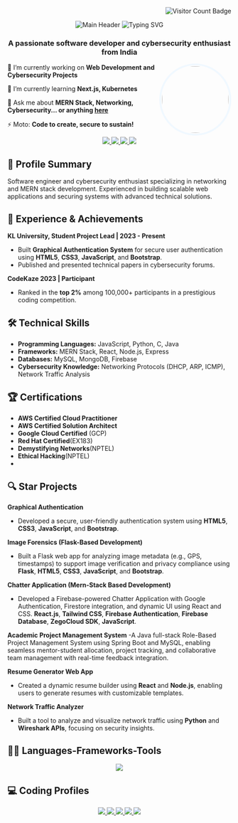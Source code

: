 <p align="right">
    <img src="https://visitor-badge.laobi.icu/badge?page_id=kowshike.kowshike" alt="Visitor Count Badge"/>
</p>
<p align="center">
  <img src="./mainhead.gif" alt="Main Header">
  <img src="https://readme-typing-svg.herokuapp.com/?font=Righteous&size=35&center=true&vCenter=true&width=500&height=70&duration=4000&lines=Hi+There!+👋;+I'm+KOWSHIK+EMMADISETTY!;" alt="Typing SVG">
</p>

<h3 align="center">A passionate software developer and cybersecurity enthusiast from India</h3>

<div>
  <img align="right" alt="." width="150" height="150" style="border: 4px solid aliceblue; padding: 2px; border-radius:50%;" src="./kowshik.png">
  <div>
  
🔭 I’m currently working on **Web Development and Cybersecurity Projects**

🌱 I’m currently learning **Next.js, Kubernetes**

💬 Ask me about **MERN Stack, Networking, Cybersecurity... or anything [here](https://github.com/kowshike/kowshike/issues)**

⚡ Moto: **Code to create, secure to sustain!**

  </div>
</div>

<div align="center"> 
  <a href="mailto:kowshikemmadisetty@gmail.com">
    <img src="https://img.shields.io/badge/Gmail-333333?style=for-the-badge&logo=gmail&logoColor=red" />
  </a>
  <a href="https://linkedin.com/in/kowshik-emmadisetty" target="_blank">
    <img src="https://img.shields.io/badge/LinkedIn-0077B5?style=for-the-badge&logo=linkedin&logoColor=white" />
  </a>
  <a href="https://portfolio-kowshik.netlify.app" target="_blank">
     <img src="https://img.shields.io/badge/Portfolio-FF5722?style=for-the-badge&logo=todoist&logoColor=white" />
  </a>
  <a href="/resume.pdf">
     <img src="https://img.shields.io/badge/View%20Resume-PDF-red?style=for-the-badge&logo=adobeacrobatreader" />
  </a>
</div>

## 📝 Profile Summary

Software engineer and cybersecurity enthusiast specializing in networking and MERN stack development. Experienced in building scalable web applications and securing systems with advanced technical solutions.

## 💼 Experience & Achievements

**KL University, Student Project Lead | 2023 - Present**

- Built **Graphical Authentication System** for secure user authentication using **HTML5**, **CSS3**, **JavaScript**, and **Bootstrap**.
- Published and presented technical papers in cybersecurity forums.

**CodeKaze 2023 | Participant**

- Ranked in the **top 2%** among 100,000+ participants in a prestigious coding competition.

## 🛠️ Technical Skills

- **Programming Languages:** JavaScript, Python, C, Java
- **Frameworks:** MERN Stack, React, Node.js, Express
- **Databases:** MySQL, MongoDB, Firebase
- **Cybersecurity Knowledge:** Networking Protocols (DHCP, ARP, ICMP), Network Traffic Analysis

## 🏆 Certifications

- **AWS Certified Cloud Practitioner** 
- **AWS Certified Solution Architect**
- **Google Cloud Certified** (GCP)
- **Red Hat Certified**(EX183)
- **Demystifying Networks**(NPTEL)
- **Ethical Hacking**(NPTEL)
- 
## 🔍 Star Projects

**Graphical Authentication**

- Developed a secure, user-friendly authentication system using **HTML5**, **CSS3**, **JavaScript**, and **Bootstrap**.

**Image Forensics (Flask-Based Development)**

- Built a Flask web app for analyzing image metadata (e.g., GPS, timestamps) to support image verification and privacy compliance using **Flask**, **HTML5**, **CSS3**, **JavaScript**, and **Bootstrap**.

**Chatter Application  (Mern-Stack Based Development)**

- Developed a Firebase-powered Chatter Application with Google Authentication, Firestore integration, and dynamic UI using React and CSS.  **React.js**, **Tailwind CSS**, **Firebase Authentication**, **Firebase Database**, **ZegoCloud SDK**, **JavaScript**.

**Academic Project Management System**
-A Java full-stack Role-Based Project Management System using Spring Boot and MySQL, enabling seamless mentor-student allocation, project tracking, and collaborative team management with real-time feedback integration.
  
**Resume Generator Web App**

- Created a dynamic resume builder using **React** and **Node.js**, enabling users to generate resumes with customizable templates.

**Network Traffic Analyzer**

- Built a tool to analyze and visualize network traffic using **Python** and **Wireshark APIs**, focusing on security insights.

<h2>🧑‍💻 Languages-Frameworks-Tools</h2>
<div align="center">
    <img src="https://skillicons.dev/icons?i=react,bootstrap,html,css,vscode,github,nodejs,python,mongodb,mysql,java,tailwind,firebase" />
</div>

## 💻 Coding Profiles

<p align="center">
  <p align="center">
  <a href="https://leetcode.com/kowshikemmadisetty/">
    <img src="https://img.shields.io/badge/LeetCode-FFA116?style=for-the-badge&logo=leetcode&logoColor=white" />
  </a>
  <a href="https://github.com/kowshike">
    <img src="https://img.shields.io/badge/GitHub-181717?style=for-the-badge&logo=github&logoColor=white" />
  </a>
  <a href="[https://www.codechef.com/users/kowshikemmadisetty](https://www.codechef.com/users/klu_2100031921)">
    <img src="https://img.shields.io/badge/CodeChef-5B4638?style=for-the-badge&logo=codechef&logoColor=white" />
  </a>
  <a href="[https://codeforces.com/profile/kowshikemmadisett](https://codeforces.com/profile/Kowshik.Emmadisetty)y">
    <img src="https://img.shields.io/badge/CodeForces-1F8ACB?style=for-the-badge&logo=codeforces&logoColor=white" />
  </a>
  <a href="https://atcoder.jp/users/klu2100031921">
    <img src="https://img.shields.io/badge/AtCoder-00A9E0?style=for-the-badge&logo=atcoder&logoColor=white" />
  </a>
</p>

</p>
